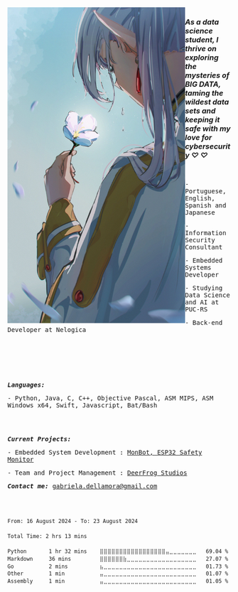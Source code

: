 <img src= "https://raw.githubusercontent.com/MarnieGrenat/images-readme/main/Frieren.jpg" align='left' width="400">
<h3><i>As a data science student, I  thrive on exploring the mysteries of BIG DATA, taming the wildest data sets and keeping it safe with my love for cybersecurity ♡ 	♡ </i></h3>

<samp>
<br> 
 
\- Portuguese, English, Spanish and Japanese

\- Information Security Consultant 

\- Embedded Systems Developer

\- Studying Data Science and AI at PUC-RS

\- Back-end Developer at Nelogica

<br><br><br><br><br>

<b><i>Languages:</i></b>

\- Python, Java, C, C++, Objective Pascal, ASM MIPS, ASM Windows x64, Swift, Javascript, Bat/Bash

<br><br>

<b><i>Current Projects:</i></b>

\-  Embedded System Development : [MonBot, ESP32 Safety Monitor](https://github.com/MarnieGrenat/MonBot)

\- Team and Project Management : [DeerFrog Studios](https://github.com/DeerFrog-Studios)

<b><i>Contact me:</i></b> gabriela.dellamora@gmail.com
</samp>
<br>
<br>
<br>
<br>

<!-- [![My Skills](https://skillicons.dev/icons?i=py,java,js,cpp,c,html,css,swift,git,mysql,sqlite,regex,raspberrypi,flask,pytorch,latex,linux,arduino,vscode,eclipse,&perline=10)](https://skillicons.dev) -->

<!--START_SECTION:waka-->

```txt
From: 16 August 2024 - To: 23 August 2024

Total Time: 2 hrs 13 mins

Python       1 hr 32 mins    ⣿⣿⣿⣿⣿⣿⣿⣿⣿⣿⣿⣿⣿⣿⣿⣿⣿⣤⣀⣀⣀⣀⣀⣀⣀   69.04 %
Markdown     36 mins         ⣿⣿⣿⣿⣿⣿⣷⣀⣀⣀⣀⣀⣀⣀⣀⣀⣀⣀⣀⣀⣀⣀⣀⣀⣀   27.07 %
Go           2 mins          ⣦⣀⣀⣀⣀⣀⣀⣀⣀⣀⣀⣀⣀⣀⣀⣀⣀⣀⣀⣀⣀⣀⣀⣀⣀   01.73 %
Other        1 min           ⣤⣀⣀⣀⣀⣀⣀⣀⣀⣀⣀⣀⣀⣀⣀⣀⣀⣀⣀⣀⣀⣀⣀⣀⣀   01.07 %
Assembly     1 min           ⣤⣀⣀⣀⣀⣀⣀⣀⣀⣀⣀⣀⣀⣀⣀⣀⣀⣀⣀⣀⣀⣀⣀⣀⣀   01.05 %
```

<!--END_SECTION:waka-->

 <!-- ![Snake animation](https://github.com/MarnieGrenat/MarnieGrenat/blob/output/github-contribution-grid-snake-dark.svg) -->
